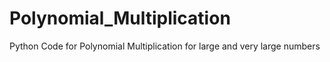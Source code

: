# Polynomial_Multiplication
 Python Code for Polynomial Multiplication for large and very large numbers
